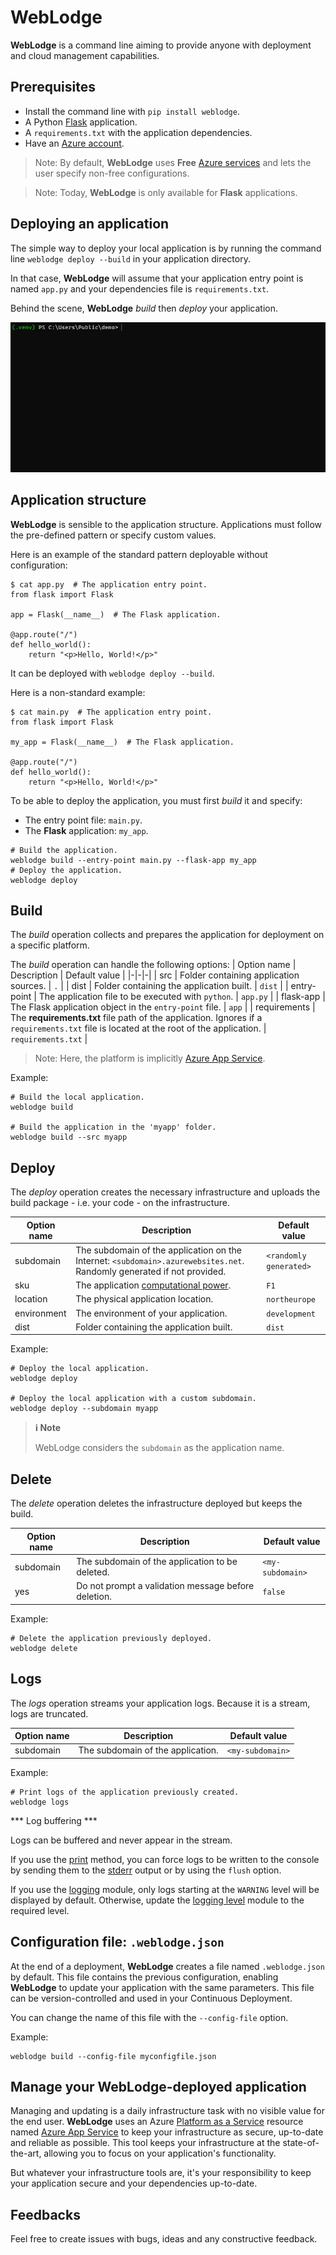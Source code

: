 # WebLodge

**WebLodge** is a command line aiming to provide anyone with deployment and cloud management capabilities.

## Prerequisites

- Install the command line with `pip install weblodge`.
- A Python [Flask](https://flask.palletsprojects.com/en/2.3.x/) application.
- A `requirements.txt` with the application dependencies. 
- Have an [Azure account](https://azure.microsoft.com/en-us/free).

> Note: By default, **WebLodge** uses **Free** [Azure services](https://azure.microsoft.com/en-us/pricing/free-services) and lets the user specify non-free configurations.


> Note: Today, **WebLodge** is only available for **Flask** applications.


## Deploying an application

The simple way to deploy your local application is by running the command line `weblodge deploy --build` in your application directory.

In that case, **WebLodge** will assume that your application entry point is named `app.py` and your dependencies file is `requirements.txt`.

Behind the scene, **WebLodge** *build* then *deploy* your application.

![CLI: weblodge deploy --build](./images/deploy.gif)

## Application structure

**WebLodge** is sensible to the application structure. Applications must follow the pre-defined pattern or specify custom values.

Here is an example of the standard pattern deployable without configuration:
```
$ cat app.py  # The application entry point.
from flask import Flask

app = Flask(__name__)  # The Flask application.

@app.route("/")
def hello_world():
    return "<p>Hello, World!</p>"
```
It can be deployed with `weblodge deploy --build`.

Here is a non-standard example:
```
$ cat main.py  # The application entry point.
from flask import Flask

my_app = Flask(__name__)  # The Flask application.

@app.route("/")
def hello_world():
    return "<p>Hello, World!</p>"
```
To be able to deploy the application, you must first *build* it and specify:
- The entry point file: `main.py`.
- The **Flask** application: `my_app`.
```
# Build the application.
weblodge build --entry-point main.py --flask-app my_app
# Deploy the application.
weblodge deploy
```

## Build

The *build* operation collects and prepares the application for deployment on a specific platform.

The *build* operation can handle the following options:
| Option name | Description | Default value |
|-|-|-|
| src | Folder containing application sources. | `.` |
| dist | Folder containing the application built. | `dist` |
| entry-point | The application file to be executed with `python`. | `app.py` |
| flask-app | The Flask application object in the `entry-point` file. | `app` |
| requirements | The **requirements.txt** file path of the application. Ignores if a `requirements.txt` file is located at the root of the application. | `requirements.txt` |

> Note: Here, the platform is implicitly [Azure App Service](https://azure.microsoft.com/en-us/products/app-service/web).

Example:
```
# Build the local application.
weblodge build

# Build the application in the 'myapp' folder.
weblodge build --src myapp
```

## Deploy

The *deploy* operation creates the necessary infrastructure and uploads the build package - i.e. your code - on the infrastructure.

| Option name | Description | Default value |
|-|-|-|
| subdomain | The subdomain of the application on the Internet: `<subdomain>.azurewebsites.net`. Randomly generated if not provided. | `<randomly generated>` |
| sku | The application [computational power](https://azure.microsoft.com/en-us/pricing/details/app-service/linux/). | `F1` |
| location | The physical application location. | `northeurope` |
| environment | The environment of your application. | `development` |
| dist | Folder containing the application built. | `dist` |

Example:
```
# Deploy the local application.
weblodge deploy

# Deploy the local application with a custom subdomain.
weblodge deploy --subdomain myapp
```

> **ℹ️ Note**
>
> WebLodge considers the `subdomain` as the application name.

## Delete

The *delete* operation deletes the infrastructure deployed but keeps the build.

| Option name | Description | Default value |
|-|-|-|
| subdomain | The subdomain of the application to be deleted. | `<my-subdomain>` |
| yes | Do not prompt a validation message before deletion. | `false` |


Example:
```
# Delete the application previously deployed.
weblodge delete
```


## Logs

The *logs* operation streams your application logs. Because it is a stream, logs are truncated.

| Option name | Description | Default value |
|-|-|-|
| subdomain | The subdomain of the application. | `<my-subdomain>` |

Example:
```
# Print logs of the application previously created.
weblodge logs
```

*** Log buffering ***

Logs can be buffered and never appear in the stream.

If you use the [print](https://docs.python.org/3/library/functions.html#print) method, you can force logs to be written to the console by sending them to the [stderr](https://docs.python.org/3/library/sys.html#sys.stderr) output or by using the `flush` option.

If you use the [logging](https://docs.python.org/3/library/logging.html) module, only logs starting at the `WARNING` level will be displayed by default. Otherwise, update the [logging level](https://docs.python.org/3/library/logging.html#logging.Logger.setLevel) module to the required level.

## Configuration file: `.weblodge.json`

At the end of a deployment, **WebLodge** creates a file named `.weblodge.json` by default.
This file contains the previous configuration, enabling **WebLodge** to update your application with the same parameters. This file can be version-controlled and used in your Continuous Deployment.

You can change the name of this file with the `--config-file` option.

Example:
```
weblodge build --config-file myconfigfile.json
```

## Manage your WebLodge-deployed application

Managing and updating is a daily infrastructure task with no visible value for the end user.
**WebLodge** uses an Azure [Platform as a Service](https://azure.microsoft.com/en-in/resources/cloud-computing-dictionary/what-is-paas/)
resource named [Azure App Service](https://learn.microsoft.com/en-us/azure/app-service/)
to keep your infrastructure as secure, up-to-date and reliable as possible.
This tool keeps your infrastructure at the state-of-the-art, allowing you to focus on your application's functionality.

But whatever your infrastructure tools are, it's your responsibility to keep your application secure and your dependencies up-to-date.

## Feedbacks

Feel free to create issues with bugs, ideas and any constructive feedback.
